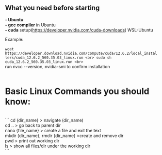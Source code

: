 ## What you need before starting  <br>
**-   Ubuntu** <br>
**-   gcc compiler** in Ubuntu <br>
**-   cuda** setup(https://developer.nvidia.com/cuda-downloads) WSL-Ubuntu <br>

Example: <br>
<br>
    ```
    wget https://developer.download.nvidia.com/compute/cuda/12.6.2/local_installers/cuda_12.6.2_560.35.03_linux.run <br>
    sudo sh cuda_12.6.2_560.35.03_linux.run <br>
    ```
    <br>
run nvcc --version, nvidia-smi to confirm installation <br>
<br>
# Basic Linux Commands you should know:<br>
<br>
```
  cd {dir_name}  > navigate (dir_name) <br>
  cd ..          > go back to parent dir <br>
  nano {file_name} > create a file and exit the text <br>
  mkdir {dir_name}, rmdir {dir_name}  >create and remove dir <br>
  pwd            > print out working dir <br>
  ls             > show all files/dir under the working dir <br>
```
